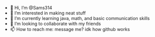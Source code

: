 - 👋 Hi, I’m @Sams314
- 👀 I’m interested in making neat stuff
- 🌱 I’m currently learning java, math, and basic communication skills
- 💞️ I’m looking to collaborate with my friends
- 📫 How to reach me: message me? idk how github works

<!---
Sams314/Sams314 is a ✨ special ✨ repository because its `README.md` (this file) appears on your GitHub profile.
You can click the Preview link to take a look at your changes.
--->
